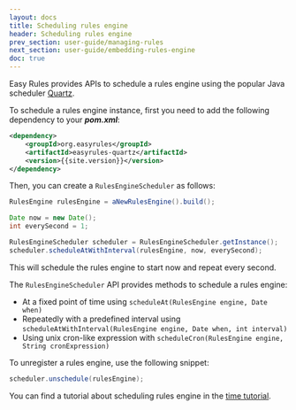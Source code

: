 ```yaml
---
layout: docs
title: Scheduling rules engine
header: Scheduling rules engine
prev_section: user-guide/managing-rules
next_section: user-guide/embedding-rules-engine
doc: true
---
```


Easy Rules provides APIs to schedule a rules engine using the popular Java scheduler <a href="http://www.quartz-scheduler.org" target="_blank">Quartz</a>.

To schedule a rules engine instance, first you need to add the following dependency to your **_pom.xml_**:

```xml
<dependency>
    <groupId>org.easyrules</groupId>
    <artifactId>easyrules-quartz</artifactId>
    <version>{{site.version}}</version>
</dependency>
```

Then, you can create a `RulesEngineScheduler` as follows:

```java
RulesEngine rulesEngine = aNewRulesEngine().build();

Date now = new Date();
int everySecond = 1;

RulesEngineScheduler scheduler = RulesEngineScheduler.getInstance();
scheduler.scheduleAtWithInterval(rulesEngine, now, everySecond);
```

This will schedule the rules engine to start now and repeat every second.

The `RulesEngineScheduler` API provides methods to schedule a rules engine:

* At a fixed point of time using `scheduleAt(RulesEngine engine, Date when)`
* Repeatedly with a predefined interval using `scheduleAtWithInterval(RulesEngine engine, Date when, int interval)`
* Using unix cron-like expression with `scheduleCron(RulesEngine engine, String cronExpression)`

To unregister a rules engine, use the following snippet:

```java
scheduler.unschedule(rulesEngine);
```

You can find a tutorial about scheduling rules engine in the [time tutorial]({{site.url}}/tutorials/scheduling-engine.html).